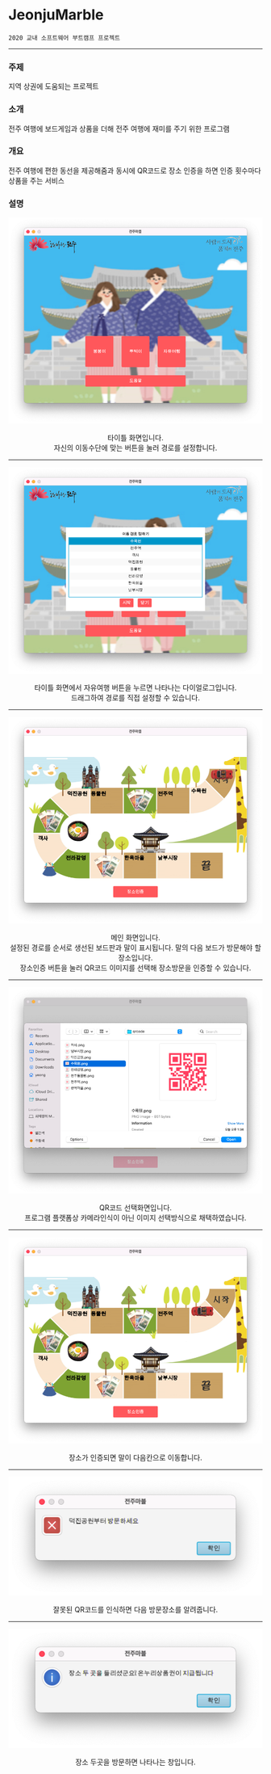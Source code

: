 # JeonjuMarble
`2020 교내 소프트웨어 부트캠프 프로젝트`

---
### 주제
지역 상권에 도움되는 프로젝트

### 소개
전주 여행에 보드게임과 상품을 더해 전주 여행에 재미를 주기 위한 프로그램

### 개요
전주 여행에 편한 동선을 제공해줌과 동시에 QR코드로 장소 인증을 하면 인증 횟수마다 상품을 주는 서비스

### 설명
![타이틀 화면](doc/image/title-screen.png)
<div align="center">타이틀 화면입니다.</div>
<div align="center">자신의 이동수단에 맞는 버튼을 눌러 경로를 설정합니다.</div>

---
![경로 지정](doc/image/set-route.png)
<div align="center">타이틀 화면에서 자유여행 버튼을 누르면 나타나는 다이얼로그입니다.</div>
<div align="center">드래그하여 경로를 직접 설정할 수 있습니다.</div>

---
![메인 화면](doc/image/main-screen.png)
<div align="center">메인 화면입니다.</div>
<div align="center">설정된 경로를 순서로 생선된 보드판과 말이 표시됩니다. 말의 다음 보드가 방문해야 할 장소입니다.</div>
<div align="center">장소인증 버튼을 눌러 QR코드 이미지를 선택해 장소방문을 인증할 수 있습니다.</div>

---
![QR 인식](doc/image/check-qrcode.png)
<div align="center">QR코드 선택화면입니다.</div>
<div align="center">프로그램 플랫폼상 카메라인식이 아닌 이미지 선택방식으로 채택하였습니다.</div>

---
![말 이동](doc/image/move.png)
<div align="center">장소가 인증되면 말이 다음칸으로 이동합니다.</div>

---
![QR 실패](doc/image/wrong-qrcode.png)
<div align="center">잘못된 QR코드를 인식하면 다음 방문장소를 알려줍니다.</div>

---
![보상](doc/image/prize.png)
<div align="center">장소 두곳을 방문하면 나타나는 창입니다.</div>